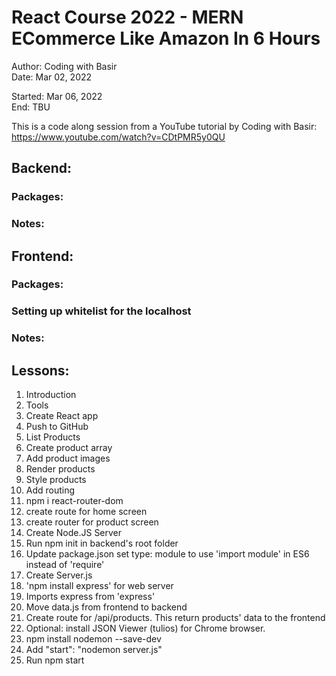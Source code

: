 # React Course 2022 - MERN ECommerce Like Amazon In 6 Hours

Author: Coding with Basir  
Date: Mar 02, 2022  

Started: Mar 06, 2022  
End: TBU  

This is a code along session from a YouTube tutorial by Coding with Basir:
https://www.youtube.com/watch?v=CDtPMR5y0QU  

## Backend:

### Packages:

### Notes:

## Frontend:

### Packages:

### Setting up whitelist for the localhost

### Notes:


## Lessons:
1. Introduction
2. Tools
3. Create React app
4. Push to GitHub
5. List Products
  1. Create product array
  2. Add product images
  3. Render products
  4. Style products
6. Add routing
  1. npm i react-router-dom
  2. create route for home screen
  3. create router for product screen
7. Create Node.JS Server
  1. Run npm init in backend's root folder
  2. Update package.json set type: module to use 'import module' in ES6 instead of 'require'
  3. Create Server.js
  4. 'npm install express' for web server
  5. Imports express from 'express'
  6. Move data.js from frontend to backend
  7. Create route for /api/products. This return products' data to the frontend
  8. Optional: install JSON Viewer (tulios) for Chrome browser.
  9. npm install nodemon --save-dev
  10. Add "start": "nodemon server.js"
  11. Run npm start
  